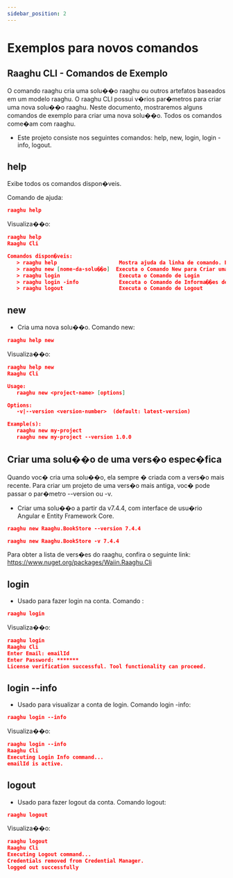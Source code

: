```yaml
---
sidebar_position: 2
---
```


# Exemplos para novos comandos

## Raaghu CLI - Comandos de Exemplo
O comando raaghu cria uma solu��o raaghu ou outros artefatos baseados em um modelo raaghu. O raaghu CLI possui v�rios par�metros para criar uma nova solu��o raaghu. Neste documento, mostraremos alguns comandos de exemplo para criar uma nova solu��o. Todos os comandos come�am com raaghu.

* Este projeto consiste nos seguintes comandos: help, new, login, login -info, logout.


## help
Exibe todos os comandos dispon�veis.

Comando de ajuda:
````json
raaghu help
````
Visualiza��o:

````json
raaghu help
Raaghu Cli

Comandos dispon�veis:
   > raaghu help                    Mostra ajuda da linha de comando. Escreva `raaghu help <comando>` para um comando espec�fico
   > raaghu new [nome-da-solu��o]  Executa o Comando New para Criar uma Nova Solu��o Raaghu
   > raaghu login                   Executa o Comando de Login
   > raaghu login -info             Executa o Comando de Informa��es de Login
   > raaghu logout                  Executa o Comando de Logout
````



## new
* Cria uma nova solu��o.
Comando new:

````json
raaghu help new 
````

Visualiza��o:

````json
raaghu help new
Raaghu Cli

Usage:
   raaghu new <project-name> [options]

Options:
   -v|--version <version-number>  (default: latest-version)

Example(s):
   raaghu new my-project
   raaghu new my-project --version 1.0.0
````
## Criar uma solu��o de uma vers�o espec�fica
Quando voc� cria uma solu��o, ela sempre � criada com a vers�o mais recente. Para criar um projeto de uma vers�o mais antiga, voc� pode passar o par�metro --version ou -v.

* Criar uma solu��o a partir da v7.4.4, com interface de usu�rio Angular e Entity Framework Core.

````json
raaghu new Raaghu.BookStore --version 7.4.4
````
````json
raaghu new Raaghu.BookStore -v 7.4.4
````

Para obter a lista de vers�es do raaghu, confira o seguinte link: https://www.nuget.org/packages/Waiin.Raaghu.Cli


## login
* Usado para fazer login na conta.
Comando :

````json
raaghu login 
````

Visualiza��o:
````json
raaghu login
Raaghu Cli
Enter Email: emailId
Enter Password: *******
License verification successful. Tool functionality can proceed.
````

## login --info
* Usado para visualizar a conta de login.
Comando login -info:

````json
raaghu login --info
````
Visualiza��o:

````json
raaghu login --info
Raaghu Cli
Executing Login Info command...
emailId is active.
````
## logout
* Usado para fazer logout da conta.
Comando logout:

````json
raaghu logout
````
Visualiza��o:

````json
raaghu logout
Raaghu Cli
Executing Logout command...
Credentials removed from Credential Manager.
logged out successfully

````

